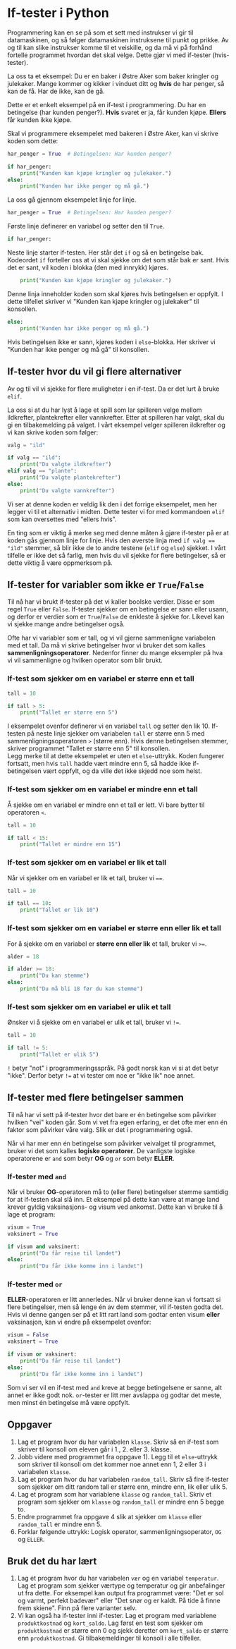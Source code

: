 # If-tester i Python

Programmering kan en se på som et sett med instrukser vi gir til datamaskinen, og så følger datamaskinen instruksene til punkt og prikke. Av og til kan slike instrukser komme til et veiskille, og da må vi på forhånd fortelle programmet hvordan det skal velge. Dette gjør vi med if-tester (hvis-tester).

La oss ta et eksempel: Du er en baker i Østre Aker som baker kringler og julekaker. Mange kommer og kikker i vinduet ditt og **hvis** de har penger, så kan de få. Har de ikke, kan de gå.

Dette er et enkelt eksempel på en if-test i programmering. Du har en betingelse (har kunden penger?). **Hvis** svaret er ja, får kunden kjøpe. **Ellers** får kunden ikke kjøpe.

Skal vi programmere eksempelet med bakeren i Østre Aker, kan vi skrive koden som dette:

```python
har_penger = True  # Betingelsen: Har kunden penger?

if har_penger:
    print("Kunden kan kjøpe kringler og julekaker.")
else:
    print("Kunden har ikke penger og må gå.")
```

La oss gå gjennom eksempelet linje for linje.
```python
har_penger = True  # Betingelsen: Har kunden penger?
```
Første linje definerer en variabel og setter den til `True`.

```python
if har_penger:
```
Neste linje starter if-testen. Her står det `if` og så en betingelse bak. Kodeordet `if` forteller oss at vi skal sjekke om det som står bak er sant. Hvis det er sant, vil koden i blokka (den med innrykk) kjøres.
```python
    print("Kunden kan kjøpe kringler og julekaker.")
```
Denne linja inneholder koden som skal kjøres hvis betingelsen er oppfylt. I dette tilfellet skriver vi "Kunden kan kjøpe kringler og julekaker" til konsollen.

```python
else:
    print("Kunden har ikke penger og må gå.")
```
Hvis betingelsen ikke er sann, kjøres koden i `else`-blokka. Her skriver vi "Kunden har ikke penger og må gå" til konsollen.

## If-tester hvor du vil gi flere alternativer

Av og til vil vi sjekke for flere muligheter i en if-test. Da er det lurt å bruke `elif`.

La oss si at du har lyst å lage et spill som lar spilleren velge mellom ildkrefter, plantekrefter eller vannkrefter. Etter at spilleren har valgt, skal du gi en tilbakemelding på valget. I vårt eksempel velger spilleren ildkrefter og vi kan skrive koden som følger:
```python
valg = "ild"

if valg == "ild":
    print("Du valgte ildkrefter")
elif valg == "plante":
    print("Du valgte plantekrefter")
else:
    print("Du valgte vannkrefter")
```

Vi ser at denne koden er veldig lik den i det forrige eksempelet, men her legger vi til et alternativ i midten. Dette tester vi for med kommandoen `elif` som kan oversettes med "ellers hvis".

En ting som er viktig å merke seg med denne måten å gjøre if-tester på er at koden gås gjennom linje for linje. Hvis den øverste linja med `if valg == "ild"` stemmer, så blir ikke de to andre testene (`elif` og `else`) sjekket. I vårt tilfelle er ikke det så farlig, men hvis du vil sjekke for flere betingelser, så er dette viktig å være oppmerksom på.

## If-tester for variabler som ikke er `True`/`False`

Til nå har vi brukt if-tester på det vi kaller boolske verdier. Disse er som regel `True` eller `False`. If-tester sjekker om en betingelse er sann eller usann, og derfor er verdier som er `True`/`False` de enkleste å sjekke for. Likevel kan vi sjekke mange andre betingelser også.

Ofte har vi variabler som er tall, og vi vil gjerne sammenligne variabelen med et tall. Da må vi skrive betingelser hvor vi bruker det som kalles **sammenligningsoperatorer**. Nedenfor finner du mange eksempler på hva vi vil sammenligne og hvilken operator som blir brukt.

### If-test som sjekker om en variabel er større enn et tall
```python
tall = 10

if tall > 5:
    print("Tallet er større enn 5")
```

I eksempelet ovenfor definerer vi en variabel `tall` og setter den lik 10. If-testen på neste linje sjekker om variabelen `tall` er større enn 5 med sammenligningsoperatoren `>` (større enn). Hvis denne betingelsen stemmer, skriver programmet "Tallet er større enn 5" til konsollen.  
Legg merke til at dette eksempelet er uten et `else`-uttrykk. Koden fungerer fortsatt, men hvis `tall` hadde vært mindre enn 5, så hadde ikke if-betingelsen vært oppfylt, og da ville det ikke skjedd noe som helst.

### If-test som sjekker om en variabel er mindre enn et tall
Å sjekke om en variabel er mindre enn et tall er lett. Vi bare bytter til operatoren `<`.
```python
tall = 10

if tall < 15:
    print("Tallet er mindre enn 15")
```

### If-test som sjekker om en variabel er lik et tall
Når vi sjekker om en variabel er lik et tall, bruker vi `==`.
```python
tall = 10

if tall == 10:
    print("Tallet er lik 10")
```

### If-test som sjekker om en variabel er større enn eller lik et tall
For å sjekke om en variabel er **større enn eller lik** et tall, bruker vi `>=`.
```python
alder = 18

if alder >= 18:
    print("Du kan stemme")
else:
    print("Du må bli 18 før du kan stemme")
```

### If-test som sjekker om en variabel er ulik et tall
Ønsker vi å sjekke om en variabel er ulik et tall, bruker vi `!=`.
```python
tall = 10

if tall != 5:
    print("Tallet er ulik 5")
```

`!` betyr "not" i programmeringsspråk. På godt norsk kan vi si at det betyr "ikke". Derfor betyr `!=` at vi tester om noe er "ikke lik" noe annet.

## If-tester med flere betingelser sammen

Til nå har vi sett på if-tester hvor det bare er én betingelse som påvirker hvilken "vei" koden går. Som vi vet fra egen erfaring, er det ofte mer enn én faktor som påvirker våre valg. Slik er det i programmering også.

Når vi har mer enn én betingelse som påvirker veivalget til programmet, bruker vi det som kalles **logiske operatorer**. De vanligste logiske operatorene er `and` som betyr **OG** og `or` som betyr **ELLER**.

### If-tester med `and`
Når vi bruker **OG**-operatoren må to (eller flere) betingelser stemme samtidig for at if-testen skal slå inn. Et eksempel på dette kan være at mange land krever gyldig vaksinasjons- og visum ved ankomst. Dette kan vi bruke til å lage et program:
```python
visum = True
vaksinert = True

if visum and vaksinert:
    print("Du får reise til landet")
else:
    print("Du får ikke komme inn i landet")
```

### If-tester med `or`
**ELLER**-operatoren er litt annerledes. Når vi bruker denne kan vi fortsatt si flere betingelser, men så lenge én av dem stemmer, vil if-testen godta det. Hvis vi denne gangen ser på et litt rart land som godtar enten visum **eller** vaksinasjon, kan vi endre på eksempelet ovenfor:
```python
visum = False
vaksinert = True

if visum or vaksinert:
    print("Du får reise til landet")
else:
    print("Du får ikke komme inn i landet")
```

Som vi ser vil en if-test med `and` kreve at begge betingelsene er sanne, alt annet er ikke godt nok. `or`-tester er litt mer avslappa og godtar det meste, men minst én betingelse må være oppfylt.

## Oppgaver
1) Lag et program hvor du har variabelen `klasse`. Skriv så en if-test som skriver til konsoll om eleven går i 1., 2. eller 3. klasse.
2) Jobb videre med programmet fra oppgave 1). Legg til et `else`-uttrykk som skriver til konsoll om det kommer noe annet enn 1, 2 eller 3 i variabelen `klasse`.
3) Lag et program hvor du har variabelen `random_tall`. Skriv så fire if-tester som sjekker om ditt random tall er større enn, mindre enn, lik eller ulik 5.
4) Lag et program som har variablene `klasse` og `random_tall`. Skriv et program som sjekker om `klasse` og `random_tall` er mindre enn 5 begge to.
5) Endre programmet fra oppgave 4 slik at sjekker om `klasse` eller `random_tall` er mindre enn 5.
6) Forklar følgende uttrykk: Logisk operator, sammenligningsoperator, `OG` og `ELLER`.

## Bruk det du har lært
1) Lag et program hvor du har variabelen `vær` og en variabel `temperatur`. Lag et program som sjekker værtype og temperatur og gir anbefalinger ut fra dette. For eksempel kan output fra programmet være: "Det er sol og varmt, perfekt badevær" eller "Det snør og er kaldt. På tide å finne frem skiene". Finn på flere varianter selv.
2) Vi kan også ha if-tester inni if-tester. Lag et program med variablene `produktkostnad` og `kort_saldo`. Lag først en test som sjekker om `produktkostnad` er større enn 0 og sjekk deretter om `kort_saldo` er større enn `produktkostnad`. Gi tilbakemeldinger til konsoll i alle tilfeller.
